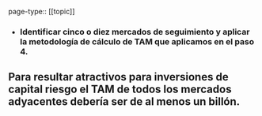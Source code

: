 page-type:: [[topic]]
- ### Identificar cinco o diez mercados de seguimiento y aplicar la metodología de cálculo de TAM que aplicamos en el paso 4.

Para resultar atractivos para inversiones de capital riesgo el TAM de todos los mercados adyacentes debería ser de al menos un billón.
  - 


